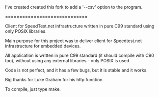 I've created created this fork to add a '--csv' option to the program.

=============================

Client for SpeedTest.net infrastructure written in pure C99 standard using only POSIX libraries.

Main purpose for this project was to deliver client for Speedtest.net 
infrastructure for embedded devices.

All application is written in pure C99 standard (it should compile with C90
too), without using any external libraries - only POSIX is used.

Code is not perfect, and it has a few bugs, but it is stable and it works.

Big thanks for Luke Graham for his http function.

To compile, just type make.
